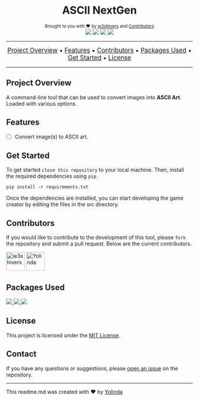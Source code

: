 <!-- File Header -->
<h1 align="center">
  ASCII NextGen
</h1>

<div align="center">
  <sub>
    Brought to you with ❤︎ by <a href="https://github.com/w3shivers" title="w3shivers">w3shivers</a> and <a href="#contributors" title="Contributors">Contributors</a>
  </sub>
</div>

<!-- Project Badges -->
<div align="center">
  <img src="https://img.shields.io/badge/Version-0.9.0-red">
  <img src="https://img.shields.io/badge/Stability-Experimental-blue">
  <img src="https://img.shields.io/badge/Language-Python%20v3.11+-yellow">
  <img src="https://img.shields.io/badge/License-MIT-purple">
</div>

<hr>

<!-- Table of Contents -->
<div style="text-align:center; font-size:1.2em;">
  <a href="#project-overview" title="Project Overview">Project Overview</a> •
  <a href="#features" title="Features">Features</a> •
  <a href="#contributors" title="Contributors">Contributors</a> •
  <a href="#packages-used" title="Packages Used">Packages Used</a> •
  <a href="#get-started" title="Get Started">Get Started</a> •
  <a href="#license" title="License">License</a>
</div>

<hr style="margin:15px 0;">

<!-- Project Overview -->
## Project Overview
A command-line tool that can be used to convert images into **ASCII Art**. Loaded with various options.

<!-- Features -->
## Features
- [ ] Convert image(s) to ASCII art.

<!-- Get started -->
## Get Started
To get started ``close this repository`` to your local machine. Then, install the required dependencies using `pip`.

```
pip install -r requirements.txt
```

Once the dependencies are installed, you can start developing the game creator by editing the files in the src directory.

<!-- Contributors -->
## Contributors
If you would like to contribute to the development of this tool, please `fork` the repository and submit a pull request. Below are the current contributors.

[//]: contributor-faces
<a href="https://github.com/w3shivers"><img src="https://avatars.githubusercontent.com/u/83607204?v=4" title="w3shivers" width="50" height="50"></a> <a href="https://github.com/Yolinda"><img src="https://avatars.githubusercontent.com/u/1070989?v=4" title="Yolinda" width="50" height="50"></a>

[//]: contributor-faces

<!-- Packages Used -->
## Packages Used
<a href="https://pypi.org/project/Pillow/" title="Pillow v9.5.0+">
  <img src="https://img.shields.io/badge/Package-Pillow%20v9.5.0+-purple">
</a>
<a href="https://pypi.org/project/rich/" title="Rich 13.4.1+">
  <img src="https://img.shields.io/badge/Package-Rich%20v13.4.1+-red">
</a>
<a href="https://pypi.org/project/webcolors/1.3/" title="WebColors 1.13+">
  <img src="https://img.shields.io/badge/Package-WebColors%20v1.13+-blue">
</a>

<!-- License -->
## License
This project is licensed under the <a href="https://github.com/w3shivers/text-based-game-creator/blob/main/LICENSE">MIT License</a>.

<!-- Contact -->
## Contact
If you have any questions or suggestions, please <a href="https://github.com/w3shivers/ascii-next-gen/issues" title="Open an issue on this repo">open an issue</a> on the repository.

<hr>

This readme.md was created with ❤︎ by <a href="https://github.com/Yolinda" title="Yolinda">Yolinda</a>